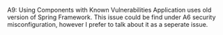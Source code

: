 A9: Using Components with Known Vulnerabilities
Application uses old version of Spring Framework. This issue could be find under A6 security misconfiguration, however I prefer to talk about it as a seperate issue.